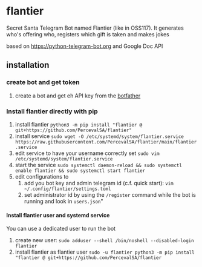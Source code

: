 # flantier
Secret Santa Telegram Bot named Flantier (like in OSS117).
It generates who's offering who, registers which gift is taken and makes jokes

based on https://python-telegram-bot.org and Google Doc API

## installation

### create bot and get token
1. create a bot and get eh API key from the [botfather](https://telegram.me/BotFather)

### Install flantier directly with pip
1. install flantier `python3 -m pip install "flantier @ git+https://github.com/PercevalSA/flantier"`
1. install service `sudo wget -O /etc/systemd/system/flantier.service https://raw.githubusercontent.com/PercevalSA/flantier/main/flantier.service`
1. edit service to have your username correctly set `sudo vim /etc/systemd/system/flantier.service`
1. start the service `sudo systemctl daemon-reload && sudo systemctl enable flantier && sudo systemctl start flantier`
1. edit configurations to 
    1. add you bot key and admin telegram id (c.f. quick start): `vim ~/.config/flantier/settings.toml`
    1. set administrator id by using the `/register` command while the bot is running and look in `users.json`"

#### Install flantier user and systemd service
You can use a dedicated user to run the bot
1. create new user: `sudo adduser --shell /bin/noshell --disabled-login flantier`
1. install flantier as flantier user `sudo -u flantier python3 -m pip install "flantier @ git+https://github.com/PercevalSA/flantier`
